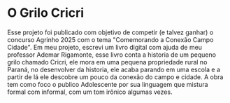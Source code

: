 # O Grilo Cricri
  Esse projeto foi publicado com objetivo de competir (e talvez ganhar) o concurso Agrinho 2025 com o tema "Comemorando a Conexão Campo Cidade".
  Em meu projeto, escrevi um livro digital com ajuda de meu professor Ademar Rigamonte, esse livro conta a historia de um pequeno grilo chamado Cricri, ele mora em uma pequena propriedade rural no Paraná, no desenvolver da historia, ele acaba parando em uma escola e a partir de lá ele descobre um pouco da conexão do campo e cidade.
  A obra tem como foco o publico Adolescente por sua linguagem que mistura formal com informal, com um tom irônico algumas vezes.

